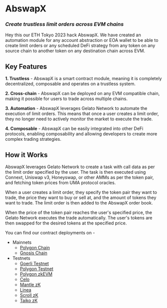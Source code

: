 # AbswapX
### _**Create trustless limit orders across EVM chains**_

Hey this our ETH Tokyo 2023 hack AbswapX. We have created an automation module for any account abstraction or EOA wallet to be able to create limit orders or any scheduled DeFi strategy from any token on any source chain to another token on any destination chain across EVM.

## Key Features
**1. Trustless** - AbswapX is a smart contract module, meaning it is completely decentralized, composable and operates on a trustless system.

**2. Cross-chain** - AbswapX can be deployed on any EVM compatible chain, making it possible for users to trade across multiple chains.

**3. Automation** - AbswapX leverages Gelato Network to automate the execution of limit orders. This means that once a user creates a limit order, they no longer need to actively monitor the market to execute the trade.

**4. Composable** - AbswapX can be easily integrated into other DeFi protocols, enabling composability and allowing developers to create more complex trading strategies.

## How it Works
AbswapX leverages Gelato Network to create a task with call data as per the limit order specified by the user. The task is then executed using Connext, Uniswap v3, Honeyswap, or other AMMs as per the token pair, and fetching token prices from UMA protocol oracles.

When a user creates a limit order, they specify the token pair they want to trade, the price they want to buy or sell at, and the amount of tokens they want to trade. The limit order is then added to the AbswapX order book.

When the price of the token pair reaches the user's specified price, the Gelato Network executes the trade automatically. The user's tokens are then swapped for the desired tokens at the specified price.

You can find our contract deployments on - 
* Mainnets
  * <a href="https://polygonscan.com/address/0xc082906f6744b3438c9ef78c738b225af8e17021#tokentxns" target="_blank">Polygon Chain</a>
  * <a href="https://gnosisscan.io/address/0xaa3E5FA2DcB475752AC1fbE86769201A1e30b29B" target="_blank">Gnosis Chain</a>
* Testnets
  * <a href="https://goerli.etherscan.io/address/0xd55cb9fa29c5E66B2681dfbA56e3bcAae15571ed" target="_blank">Goerli Testnet</a>
  * <a href="https://www.google.com/" target="_blank">Polygon Testnet</a>
  * <a href="https://www.google.com/" target="_blank">Polygon zkEVM</a>
  * <a href="https://alfajores.celoscan.io/address/0x363109864e7505b9d81ba5aca261fa3824a3540f" target="_blank">Celo</a>
  * <a href="https://explorer.testnet.mantle.xyz/tx/0xfb8c6d3d85314b5ac8e57ea9d33d2d7403bf7edb8cd90806782d8987ac57c87c" target="_blank">Mantle zK</a>
  * <a href="https://explorer.goerli.linea.build/address/0x0062623038c3A46765b359Cc6621C4b8BD7fca5c" target="_blank">Linea</a>
  * <a href="https://www.google.com/" target="_blank">Scroll zK</a>
  * <a href="https://www.google.com/" target="_blank">Taiko zK</a>
  

 
